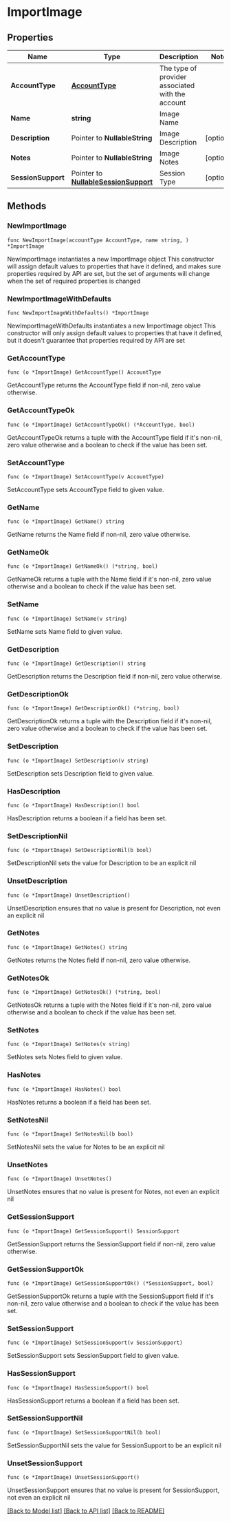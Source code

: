# ImportImage

## Properties

Name | Type | Description | Notes
------------ | ------------- | ------------- | -------------
**AccountType** | [**AccountType**](AccountType.md) | The type of provider associated with the account | 
**Name** | **string** | Image Name | 
**Description** | Pointer to **NullableString** | Image Description | [optional] 
**Notes** | Pointer to **NullableString** | Image Notes | [optional] 
**SessionSupport** | Pointer to [**NullableSessionSupport**](SessionSupport.md) | Session Type | [optional] 

## Methods

### NewImportImage

`func NewImportImage(accountType AccountType, name string, ) *ImportImage`

NewImportImage instantiates a new ImportImage object
This constructor will assign default values to properties that have it defined,
and makes sure properties required by API are set, but the set of arguments
will change when the set of required properties is changed

### NewImportImageWithDefaults

`func NewImportImageWithDefaults() *ImportImage`

NewImportImageWithDefaults instantiates a new ImportImage object
This constructor will only assign default values to properties that have it defined,
but it doesn't guarantee that properties required by API are set

### GetAccountType

`func (o *ImportImage) GetAccountType() AccountType`

GetAccountType returns the AccountType field if non-nil, zero value otherwise.

### GetAccountTypeOk

`func (o *ImportImage) GetAccountTypeOk() (*AccountType, bool)`

GetAccountTypeOk returns a tuple with the AccountType field if it's non-nil, zero value otherwise
and a boolean to check if the value has been set.

### SetAccountType

`func (o *ImportImage) SetAccountType(v AccountType)`

SetAccountType sets AccountType field to given value.


### GetName

`func (o *ImportImage) GetName() string`

GetName returns the Name field if non-nil, zero value otherwise.

### GetNameOk

`func (o *ImportImage) GetNameOk() (*string, bool)`

GetNameOk returns a tuple with the Name field if it's non-nil, zero value otherwise
and a boolean to check if the value has been set.

### SetName

`func (o *ImportImage) SetName(v string)`

SetName sets Name field to given value.


### GetDescription

`func (o *ImportImage) GetDescription() string`

GetDescription returns the Description field if non-nil, zero value otherwise.

### GetDescriptionOk

`func (o *ImportImage) GetDescriptionOk() (*string, bool)`

GetDescriptionOk returns a tuple with the Description field if it's non-nil, zero value otherwise
and a boolean to check if the value has been set.

### SetDescription

`func (o *ImportImage) SetDescription(v string)`

SetDescription sets Description field to given value.

### HasDescription

`func (o *ImportImage) HasDescription() bool`

HasDescription returns a boolean if a field has been set.

### SetDescriptionNil

`func (o *ImportImage) SetDescriptionNil(b bool)`

 SetDescriptionNil sets the value for Description to be an explicit nil

### UnsetDescription
`func (o *ImportImage) UnsetDescription()`

UnsetDescription ensures that no value is present for Description, not even an explicit nil
### GetNotes

`func (o *ImportImage) GetNotes() string`

GetNotes returns the Notes field if non-nil, zero value otherwise.

### GetNotesOk

`func (o *ImportImage) GetNotesOk() (*string, bool)`

GetNotesOk returns a tuple with the Notes field if it's non-nil, zero value otherwise
and a boolean to check if the value has been set.

### SetNotes

`func (o *ImportImage) SetNotes(v string)`

SetNotes sets Notes field to given value.

### HasNotes

`func (o *ImportImage) HasNotes() bool`

HasNotes returns a boolean if a field has been set.

### SetNotesNil

`func (o *ImportImage) SetNotesNil(b bool)`

 SetNotesNil sets the value for Notes to be an explicit nil

### UnsetNotes
`func (o *ImportImage) UnsetNotes()`

UnsetNotes ensures that no value is present for Notes, not even an explicit nil
### GetSessionSupport

`func (o *ImportImage) GetSessionSupport() SessionSupport`

GetSessionSupport returns the SessionSupport field if non-nil, zero value otherwise.

### GetSessionSupportOk

`func (o *ImportImage) GetSessionSupportOk() (*SessionSupport, bool)`

GetSessionSupportOk returns a tuple with the SessionSupport field if it's non-nil, zero value otherwise
and a boolean to check if the value has been set.

### SetSessionSupport

`func (o *ImportImage) SetSessionSupport(v SessionSupport)`

SetSessionSupport sets SessionSupport field to given value.

### HasSessionSupport

`func (o *ImportImage) HasSessionSupport() bool`

HasSessionSupport returns a boolean if a field has been set.

### SetSessionSupportNil

`func (o *ImportImage) SetSessionSupportNil(b bool)`

 SetSessionSupportNil sets the value for SessionSupport to be an explicit nil

### UnsetSessionSupport
`func (o *ImportImage) UnsetSessionSupport()`

UnsetSessionSupport ensures that no value is present for SessionSupport, not even an explicit nil

[[Back to Model list]](../README.md#documentation-for-models) [[Back to API list]](../README.md#documentation-for-api-endpoints) [[Back to README]](../README.md)


